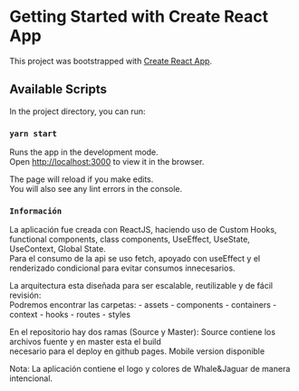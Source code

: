 # Getting Started with Create React App

This project was bootstrapped with [Create React App](https://github.com/facebook/create-react-app).

## Available Scripts

In the project directory, you can run:

### `yarn start`

Runs the app in the development mode.\
Open [http://localhost:3000](http://localhost:3000) to view it in the browser.

The page will reload if you make edits.\
You will also see any lint errors in the console.

### `Información`

La aplicación fue creada con ReactJS, haciendo uso de Custom Hooks, functional components, class components, 
UseEffect, UseState, UseContext, Global State.\
Para el consumo de la api se uso fetch, apoyado con useEffect y el renderizado condicional para evitar consumos
innecesarios.

La arquitectura esta diseñada para ser escalable, reutilizable y de fácil revisión:\
Podremos encontrar las carpetas:
    - assets
    - components
    - containers
    - context
    - hooks
    - routes
    - styles

En el repositorio hay dos ramas (Source y Master): Source contiene los archivos fuente y en master esta el build\
necesario para el deploy en github pages.
Mobile version disponible

Nota: La aplicación contiene el logo y colores de Whale&Jaguar de manera intencional.
